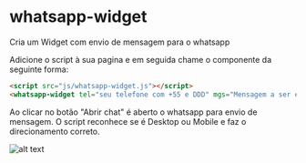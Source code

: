 # whatsapp-widget
Cria um Widget com envio de mensagem para o whatsapp

Adicione o script à sua pagina e em seguida chame o componente da seguinte forma:
```html
<script src="js/whatsapp-widget.js"></script>
<whatsapp-widget tel="seu telefone com +55 e DDD" mgs="Mensagem a ser enviada" chat="Mensagem para o usuário" title="Título do chat" url="url de direcionamento do título" />
```

Ao clicar no botão "Abrir chat" é aberto o whatsapp para envio de mensagem. 
O script reconhece se é Desktop ou Mobile e faz o direcionamento correto.

![alt text](https://i.ibb.co/6yH0cqK/image.png)

